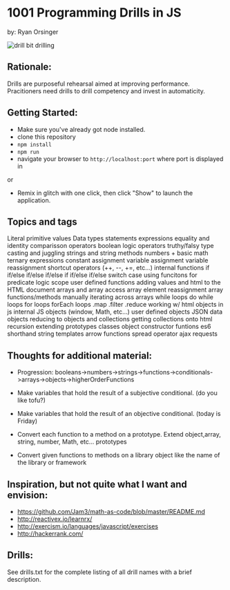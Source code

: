 # 1001 Programming Drills in JS

by: Ryan Orsinger

<img src="https://media.giphy.com/media/tw0OQHVWHVrSo/giphy.gif" alt="drill bit drilling">

## Rationale:
Drills are purposeful rehearsal aimed at improving performance. Pracitioners need drills to drill competency and invest in automaticity.

## Getting Started:

- Make sure you've already got node installed.
- clone this repository 
- `npm install`
- `npm run`
- navigate your browser to `http://localhost:port` where port is displayed in 

or

- Remix in glitch with one click, then click "Show" to launch the application.

## Topics and tags
Literal primitive values
Data types
statements
expressions
equality and identity
comparisson operators
boolean logic operators
truthy/falsy 
type casting and juggling
strings and string methods
numbers + basic math
ternary expressions
constant assignment
variable assignment
variable reassignment
shortcut operators (++, --, +=, etc...)
internal functions
if
if/else
if/else if/else if
if/else if/else
switch case
using funcitons for predicate logic
scope
user defined functions
adding values and html to the HTML document
arrays and array access
array element reassignment
array functions/methods
manually iterating across arrays
while loops
do while loops
for loops
forEach loops
.map
.filter
.reduce
working w/ html objects in js
internal JS objects (window, Math, etc...)
user defined objects
JSON data objects
reducing to objects and collections
getting collections onto html
recursion
extending prototypes
classes
object constructor funtions
es6 shorthand
string templates
arrow functions
spread operator
ajax requests

## Thoughts for additional material:
- Progression: booleans->numbers->strings->functions->conditionals->arrays->objects->higherOrderFunctions
- Make variables that hold the result of a subjective conditional. (do you like tofu?)
- Make variables that hold the result of an objective conditional. (today is Friday)

- Convert each function to a method on a prototype. Extend object,array, string, number, Math, etc... prototypes

- Convert given functions to methods on a library object like the name of the library or framework

## Inspiration, but not quite what I want and envision:
- https://github.com/Jam3/math-as-code/blob/master/README.md
- http://reactivex.io/learnrx/
- http://exercism.io/languages/javascript/exercises
- http://hackerrank.com/

## Drills:
See drills.txt for the complete listing of all drill names with a brief description.
